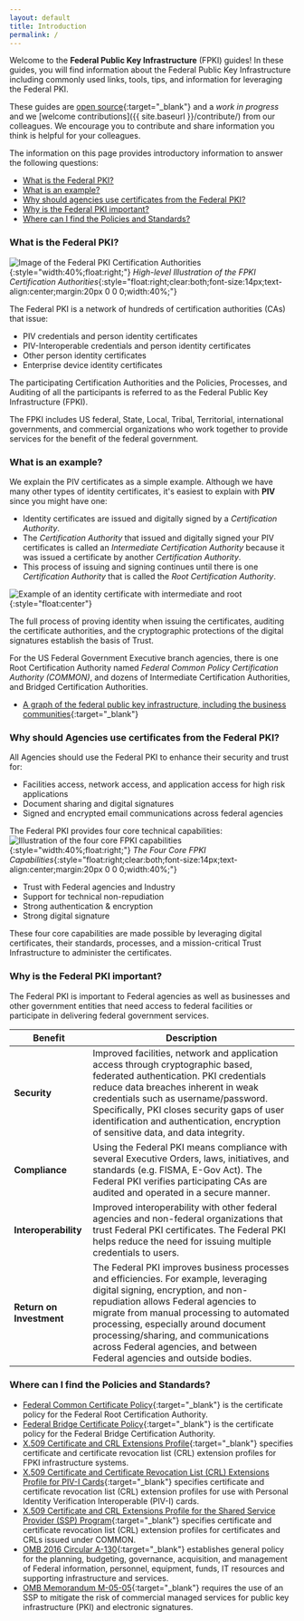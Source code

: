 ```yaml
---
layout: default
title: Introduction
permalink: /
---
```

Welcome to the **Federal Public Key Infrastructure** (FPKI) guides!  In these guides, you will find information about the Federal Public Key Infrastructure including commonly used links, tools, tips, and information for leveraging the Federal PKI.  

These guides are [open source](https://github.com/gsa/fpki-guides){:target="_blank"} and a _work in progress_ and we [welcome contributions]({{ site.baseurl }}/contribute/) from our colleagues.  We encourage you to contribute and share information you think is helpful for your colleagues.

The information on this page provides introductory information to answer the following questions:

- [What is the Federal PKI?](#what-is-the-federal-pki)
- [What is an example?](#what-is-an-example)
- [Why should agencies use certificates from the Federal PKI?](#why-should-agencies-use-certificates-from-the-federal-pki)
- [Why is the Federal PKI important?](#why-is-the-federal-pki-important)
- [Where can I find the Policies and Standards?](#where-can-i-find-the-policies-and-standards)


### What is the Federal PKI?
![Image of the Federal PKI Certification Authorities](img/Intro-image3.png){:style="width:40%;float:right;"}
*High-level Illustration of the FPKI Certification Authorities*{:style="float:right;clear:both;font-size:14px;text-align:center;margin:20px 0 0 0;width:40%;"}

The Federal PKI is a network of hundreds of certification authorities (CAs) that issue:

- PIV credentials and person identity certificates
- PIV-Interoperable credentials and person identity certificates
- Other person identity certificates
- Enterprise device identity certificates

The participating Certification Authorities and the Policies, Processes, and Auditing of all the participants is referred to as the Federal Public Key Infrastructure (FPKI).

The FPKI includes US federal, State, Local, Tribal, Territorial, international governments, and commercial organizations who work together to provide services for the benefit of the federal government.


### What is an example?
We explain the PIV certificates as a simple example.  Although we have many other types of identity certificates, it's easiest to explain with **PIV** since you might have one:

* Identity certificates are issued and digitally signed by a _Certification Authority_.  
* The _Certification Authority_ that issued and digitally signed your PIV certificates is called an _Intermediate Certification Authority_ because it was issued a certificate by another _Certification Authority_.  
* This process of issuing and signing continues until there is one  _Certification Authority_ that is called the _Root Certification Authority_.

![Example of an identity certificate with intermediate and root]({{site.baseurl}}/img/pivcertificatechain_small.png){:style="float:center"}

The full process of proving identity when issuing the certificates, auditing the certificate authorities, and the cryptographic protections of the digital signatures establish the basis of Trust.

For the US Federal Government Executive branch agencies, there is one Root Certification Authority named _Federal Common Policy Certification Authority (COMMON)_, and dozens of Intermediate Certification Authorities, and Bridged Certification Authorities.  

*  [A graph of the federal public key infrastructure, including the business communities](https://fpki-graph.fpki-lab.gov/){:target="_blank"}


### Why should Agencies use certificates from the Federal PKI?

All Agencies should use the Federal PKI to enhance their security and trust for:

* Facilities access, network access, and application access for high risk applications 
* Document sharing and digital signatures
* Signed and encrypted email communications across federal agencies

The Federal PKI provides four core technical capabilities:
![Illustration of the four core FPKI capabilities](img/fpki-core.png){:style="width:40%;float:right;"}
*The Four Core FPKI Capabilities*{:style="float:right;clear:both;font-size:14px;text-align:center;margin:20px 0 0 0;width:40%;"}

* Trust with Federal agencies and Industry
* Support for technical non-repudiation
* Strong authentication & encryption
* Strong digital signature

These four core capabilities are made possible by leveraging digital certificates, their standards, processes, and a mission-critical Trust Infrastructure to administer the certificates. 


### Why is the Federal PKI important?

The Federal PKI is important to Federal agencies as well as businesses and other government entities that need access to federal facilities or participate in delivering federal government services.    

|**Benefit**|**Description**|
|-----------|---------------|
|**Security**| Improved facilities, network and application access through cryptographic based, federated authentication. PKI credentials reduce data breaches inherent in weak credentials such as username/password. Specifically, PKI closes security gaps of user identification and authentication, encryption of sensitive data, and data integrity. |
|**Compliance**| Using the Federal PKI means compliance with several Executive Orders, laws, initiatives, and standards (e.g. FISMA, E-Gov Act). The Federal PKI verifies participating CAs are audited and operated in a secure manner.|
|**Interoperability**|Improved interoperability with other federal agencies and non-federal organizations that trust Federal PKI certificates. The Federal PKI helps reduce the need for issuing multiple credentials to users.|
|**Return on Investment**|The Federal PKI improves business processes and efficiencies.  For example, leveraging digital signing, encryption, and non-repudiation allows Federal agencies to migrate from manual processing to automated processing, especially around document processing/sharing, and communications across Federal agencies, and between Federal agencies and outside bodies.  


### Where can I find the Policies and Standards?

* [Federal Common Certificate Policy](https://www.idmanagement.gov/wp-content/uploads/sites/1171/uploads/Common-Policy-Framework.pdf){:target="_blank"} is the certificate policy for the Federal Root Certification Authority.
* [Federal Bridge Certificate Policy](https://www.idmanagement.gov/wp-content/uploads/sites/1171/uploads/FBCA_CP.pdf){:target="_blank"} is the certificate policy for the Federal Bridge Certification Authority.
* [X.509 Certificate and CRL Extensions Profile](https://www.idmanagement.gov/wp-content/uploads/sites/1171/uploads/fpki_certificate_May2015-v1.2.pdf){:target="_blank"} specifies certificate and certificate revocation list (CRL) extension profiles for FPKI infrastructure systems.
* [X.509 Certificate and Certificate Revocation List (CRL) Extensions Profile for PIV-I Cards](https://www.idmanagement.gov/wp-content/uploads/sites/1171/uploads/PIV-I-Certificate-v1.1.pdf){:target="_blank"} specifies certificate and certificate revocation list (CRL) extension profiles for use with Personal Identity Verification Interoperable (PIV-I) cards.
* [X.509 Certificate and CRL Extensions Profile for the Shared Service Provider (SSP) Program](https://www.idmanagement.gov/wp-content/uploads/sites/1171/uploads/Cert-Profile-for-SSP-v1-7-20150505.pdf){:target="_blank"} specifies certificate and certificate revocation list (CRL) extension profiles for certificates and CRLs issued under COMMON.
* [OMB 2016 Circular A-130](https://www.whitehouse.gov/sites/whitehouse.gov/files/omb/circulars/A130/a130revised.pdf){:target="_blank"} establishes general policy for the planning, budgeting, governance, acquisition, and management of Federal information, personnel, equipment, funds, IT resources and supporting infrastructure and services.
* [OMB Memorandum M-05-05](https://www.whitehouse.gov/sites/whitehouse.gov/files/omb/memoranda/2005/m05-05.pdf){:target="_blank"}  requires the use of an SSP to mitigate the risk of commercial managed services for public key infrastructure (PKI) and electronic signatures.
